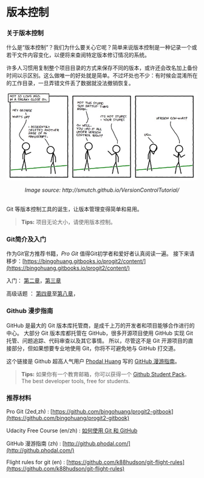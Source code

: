 # 版本控制

### 关于版本控制

什么是“版本控制”？我们为什么要关心它呢？简单来说版本控制是一种记录一个或若干文件内容变化，以便将来查阅特定版本修订情况的系统。

许多人习惯用复制整个项目目录的方式来保存不同的版本，或许还会改名加上备份时间以示区别。这么做唯一的好处就是简单。不过坏处也不少：有时候会混淆所在的工作目录，一旦弄错文件丢了数据就没法撤销恢复。

![VC](../../../res/img/vc.jpg)

<div align = center>
<i>Image source: http://smutch.github.io/VersionControlTutorial/</i>

</div>

<br />

Git 等版本控制工具的诞生，让版本管理变得简单和易用。

> **Tips:** 项目无论大小，请使用版本控制。


### Git简介及入门

作为Git官方推荐书籍，*Pro Git* 值得Git初学者和爱好者认真阅读一遍。
接下来请移步：[https://bingohuang.gitbooks.io/progit2/content/](https://bingohuang.gitbooks.io/progit2/content/)

入门： [第二章](https://bingohuang.gitbooks.io/progit2/content/02-git-basics/1-git-basics.html)，[第三章](https://bingohuang.gitbooks.io/progit2/content/03-git-branching/1-git-branching.html)

高级话题 ： [第四章](https://bingohuang.gitbooks.io/progit2/content/04-git-server/1-git-server.html)至[第八章](https://bingohuang.gitbooks.io/progit2/content/08-customizing-git/1-customizing-git.html)，

### Github 漫步指南

GitHub 是最大的 Git 版本库托管商，是成千上万的开发者和项目能够合作进行的中心。 大部分 Git 版本库都托管在 GitHub，很多开源项目使用 GitHub 实现 Git 托管、问题追踪、代码审查以及其它事情。 所以，尽管这不是 Git 开源项目的直接部分，但如果想要专业地使用 Git，你将不可避免地与 GitHub 打交道。

这个链接是 Github 超高人气用户 [Phodal Huang](https://github.com/phodal) 写的 [GitHub 漫游指南](http://github.phodal.com/)。

> **Tips:** 如果你有一个教育邮箱，你可以获得一个 [Github Student Pack](https://education.github.com/pack)。
The best developer tools, free for students.

### 推荐材料

Pro Git (2ed,zh) : [https://github.com/bingohuang/progit2-gitbook](https://github.com/bingohuang/progit2-gitbook)

Udacity Free Course (en/zh) : [如何使用 Git 和 GitHub](https://cn.udacity.com/course/how-to-use-git-and-github--ud775)

GitHub 漫游指南 (zh) : [http://github.phodal.com/](http://github.phodal.com/)

Flight rules for git (en) : [https://github.com/k88hudson/git-flight-rules](https://github.com/k88hudson/git-flight-rules)

